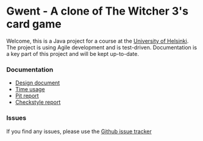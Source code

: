 # Gwent - A clone of The Witcher 3's card game #

Welcome, this is a Java project for a course at the [University of Helsinki][1].
The project is using Agile development and is test-driven. Documentation is a key
part of this project and will be kept up-to-date.

### Documentation ###
- [Design document][2]
- [Time usage][3]
- [Pit report][4]
- [Checkstyle report][5]

### Issues ###
If you find any issues, please use the [Github issue tracker][6]

<!-- Links -->
[1]: https://www.cs.helsinki.fi/home/
[2]: documentation/aiheenKuvausJaRakenne.md
[3]: documentation/tuntikirjanpito.md
[4]: https://htmlpreview.github.io/?https://github.com/doc97/Gwent/blob/master/documentation/pit-reports/201612102222/index.html
[5]: https://htmlpreview.github.io/?https://github.com/doc97/Gwent/blob/master/documentation/checkstyle-reports/201610122230/site/checkstyle.html 
[6]: https://github.com/doc97/Gwent/issues?state=open
